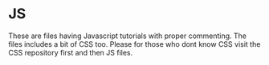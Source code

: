 # JS
These are files having Javascript tutorials with proper commenting.
The files includes a bit of CSS too.
Please for those who dont know CSS visit the CSS repository first and then JS files.
